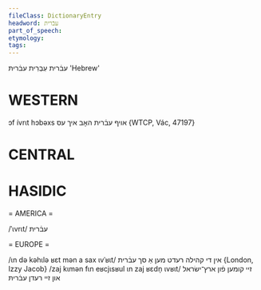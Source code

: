 ```yaml
---
fileClass: DictionaryEntry
headword: עבֿרית
part_of_speech: 
etymology: 
tags: 
---
```

עבֿרית
עִבְרִית
עבֿריתּ
'Hebrew'

WESTERN
========

ɔf ívrɩt hɔbəxs אויף עבֿרית האָב איך עס {WTCP, Vác, 47197}

CENTRAL
========

HASIDIC
=======
= AMERICA = 

/ˈɩvrɩt/ עבֿריתּ

= EUROPE = 

/ɩn də kəhɩlə ʁɛt mən a sax ɩvˈʁɩt/ אין די קהילה רעדט מען אַ סך עבֿרית {London, Izzy Jacob}
/zaj kɩmən fɩn eʁcjɩsʁul ɩn zaj ʁɛdn̩ ɩvʁɩt/ זיי קומען פֿון ארץ־ישׂראל און זיי רעדן עבֿריתּ